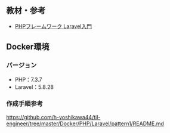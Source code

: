 ## 教材・参考
- [PHPフレームワーク Laravel入門](https://www.amazon.co.jp/dp/B07CLLW4MX/ref=cm_sw_r_tw_awdb_c_x_AV43CbJQWQQE6)

## Docker環境

### バージョン
- PHP：7.3.7
- Laravel：5.8.28

### 作成手順参考
https://github.com/h-yoshikawa44/til-engineer/tree/master/Docker/PHP/Laravel/pattern1/README.md

